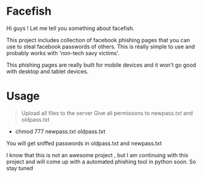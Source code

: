 # Facefish

Hi guys !
Let me tell you something about facefish.

This project includes collection of facebook phishing pages that you can use to steal facebook passwords of others. This is really simple to use and probably works with 'non-tech savy victims'.

This phishing pages are really built for mobile devices and it won't go good with desktop and tablet devices.

# Usage

> Upload all files to the server
> Give all permissons to newpass.txt and oldpass.txt
  * chmod 777 newpass.txt oldpass.txt

You will get sniffed passwords in oldpass.txt and newpass.txt

I know that this is not an awesome project , but I am continuing with this project and will come up with a automated phishing tool in python soon. So stay tuned
